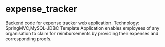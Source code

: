 # expense_tracker
Backend code for expense tracker web application.
Technology: SpringMVC,MySQL-JDBC Template
Application enables employees of any organisation to claim for reimbursements by providing their expenses and corresponding proofs.
